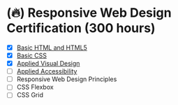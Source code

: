 # (🔥) Responsive Web Design Certification (300 hours)

- [x] [Basic HTML and HTML5](./basic-html-and-html5)
- [x] [Basic CSS](./basic-css)
- [x] [Applied Visual Design](./applied-visual-design)
- [ ] [Applied Accessibility](./applied-accessibility)
- [ ] Responsive Web Design Principles
- [ ] CSS Flexbox
- [ ] CSS Grid
